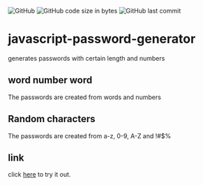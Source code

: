 ![GitHub](https://img.shields.io/github/license/msfwebdude/javascript-password-generator?style=plastic) ![GitHub code size in bytes](https://img.shields.io/github/languages/code-size/msfwebdude/javascript-password-generator?style=plastic)
![GitHub last commit](https://img.shields.io/github/last-commit/msfwebdude/javascript-password-generator?style=plastic)

# javascript-password-generator
generates passwords with certain length and numbers

## word number word 
The passwords are created from words and numbers

## Random characters
The passwords are created from a-z, 0-9, A-Z and !#$%

## link
click [here](http://firoved.com/github/javascript-password-generator/) to try it out.


